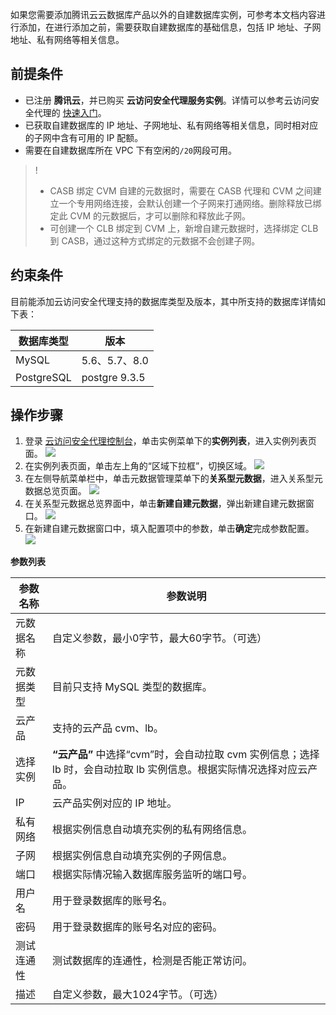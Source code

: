 如果您需要添加腾讯云云数据库产品以外的自建数据库实例，可参考本文档内容进行添加，在进行添加之前，需要获取自建数据库的基础信息，包括 IP 地址、子网地址、私有网络等相关信息。

## 前提条件
- 已注册 **腾讯云**，并已购买 **云访问安全代理服务实例**。详情可以参考云访问安全代理的 [快速入门](https://cloud.tencent.com/document/product/1303/47856)。
- 已获取自建数据库的 IP 地址、子网地址、私有网络等相关信息，同时相对应的子网中含有可用的 IP 配额。
- 需要在自建数据库所在 VPC 下有空闲的`/20`网段可用。 
>! 
>- CASB 绑定 CVM 自建的元数据时，需要在 CASB 代理和 CVM 之间建立一个专用网络连接，会默认创建一个子网来打通网络。删除释放已绑定此 CVM 的元数据后，才可以删除和释放此子网。
>- 可创建一个 CLB 绑定到 CVM 上，新增自建元数据时，选择绑定 CLB 到 CASB，通过这种方式绑定的元数据不会创建子网。

## 约束条件
目前能添加云访问安全代理支持的数据库类型及版本，其中所支持的数据库详情如下表：

| 数据库类型 | 版本          |
| ---------- | ------------- |
| MySQL      | 5.6、5.7、8.0 |
| PostgreSQL      |  postgre 9.3.5 |

## 操作步骤
1. 登录 [云访问安全代理控制台](https://console.cloud.tencent.com/casb)，单击实例菜单下的**实例列表**，进入实例列表页面。
![](https://qcloudimg.tencent-cloud.cn/raw/bcb0e92d99827e3762090d7e07edca34.png)
2. 在实例列表页面，单击左上角的“区域下拉框”，切换区域。
![](https://qcloudimg.tencent-cloud.cn/raw/f485a78a80335af91978472697fdec48.png)
3. 在左侧导航菜单栏中，单击元数据管理菜单下的**关系型元数据**，进入关系型元数据总览页面。
![](https://main.qcloudimg.com/raw/35abfec3265505b16c6a242e4ab6bf48.png)
4. 在关系型元数据总览界面中，单击**新建自建元数据**，弹出新建自建元数据窗口。
![](https://main.qcloudimg.com/raw/43db4b7862f9d96971b006a0e1c4464b.png)
5. 在新建自建元数据窗口中，填入配置项中的参数，单击**确定**完成参数配置。
 ![](https://main.qcloudimg.com/raw/9ee12f821ac3d3dd36b16c2abcdc0eeb.jpg) 

**参数列表**

| 参数名称   | 参数说明                                                     |
| ---------- | ------------------------------------------------------------ |
| 元数据名称 | 自定义参数，最小0字节，最大60字节。（可选）                                                 |
| 元数据类型 | 目前只支持 MySQL 类型的数据库。                                |
| 云产品     | 支持的云产品 cvm、lb。                                        |
| 选择实例   | **“云产品”** 中选择“cvm”时，会自动拉取 cvm 实例信息；选择 lb 时，会自动拉取 lb 实例信息。根据实际情况选择对应云产品。 |
| IP         | 云产品实例对应的 IP 地址。                                     |
| 私有网络   | 根据实例信息自动填充实例的私有网络信息。                     |
| 子网       | 根据实例信息自动填充实例的子网信息。                         |
| 端口       | 根据实际情况输入数据库服务监听的端口号。                     |
| 用户名     | 用于登录数据库的账号名。                                     |
| 密码       | 用于登录数据库的账号名对应的密码。                           |
| 测试连通性 | 测试数据库的连通性，检测是否能正常访问。                       |
| 描述       | 自定义参数，最大1024字节。（可选）                                                  |

